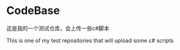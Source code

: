 # CodeBase
这是我的一个测试仓库，会上传一些c#脚本

This is one of my test repositories that will upload some c# scripts
